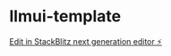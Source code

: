 # llmui-template

[Edit in StackBlitz next generation editor ⚡️](https://stackblitz.com/~/github.com/devanjumg70/llmui-template)
